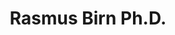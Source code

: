 ---
title: "Rasmus Birn Ph.D."
presenter_id: rasmus_birn
permalink: /member_full_publications/rasmus_birn
layout: member_all_publications
---